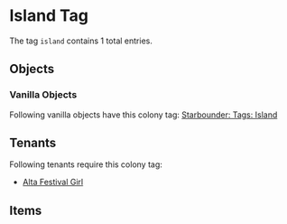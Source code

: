 # Island Tag

The tag `island` contains 1 total entries.

## Objects

### Vanilla Objects

Following vanilla objects have this colony tag: [Starbounder: Tags: Island](https://starbounder.org/Tag:Island)

## Tenants

Following tenants require this colony tag:

- [Alta Festival Girl](https://ceterai.github.io/MyEnternia/Wiki/AltaFestivalGirl)

## Items
